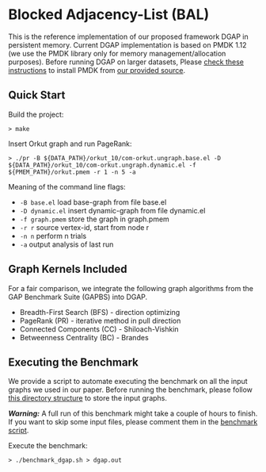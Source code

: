 # Blocked Adjacency-List (BAL)

This is the reference implementation of our proposed framework DGAP in persistent memory.
Current DGAP implementation is based on PMDK 1.12 (we use the PMDK library only for memory management/allocation purposes).
Before running DGAP on larger datasets, Please [check these instructions](https://github.com/DIR-LAB/DGAP/blob/main/README.md#changes-in-pmdk) to install PMDK from [our provided source](https://github.com/DIR-LAB/DGAP/tree/main/pmdk).

## Quick Start

Build the project:

```
> make
```

Insert Orkut graph and run PageRank:

```
> ./pr -B ${DATA_PATH}/orkut_10/com-orkut.ungraph.base.el -D ${DATA_PATH}/orkut_10/com-orkut.ungraph.dynamic.el -f ${PMEM_PATH}/orkut.pmem -r 1 -n 5 -a
```

Meaning of the command line flags:
+ `-B base.el` load base-graph from file base.el
+ `-D dynamic.el` insert dynamic-graph from file dynamic.el
+ `-f graph.pmem` store the graph in graph.pmem
+ `-r r` source vertex-id, start from node r
+ `-n n` perform n trials
+ `-a` output analysis of last run

## Graph Kernels Included
For a fair comparison, we integrate the following graph algorithms from the GAP Benchmark Suite (GAPBS) into DGAP.
+ Breadth-First Search (BFS) - direction optimizing
+ PageRank (PR) - iterative method in pull direction
+ Connected Components (CC) - Shiloach-Vishkin
+ Betweenness Centrality (BC) - Brandes

## Executing the Benchmark

We provide a script to automate executing the benchmark on all the input graphs we used in our paper. Before running the benchmark, please follow [this directory structure](https://github.com/DIR-LAB/DGAP/blob/main/PREPROCESS.md) to store the input graphs.

__*Warning:*__ A full run of this benchmark might take a couple of hours to finish. If you want to skip some input files, please comment them in the [benchmark script](https://github.com/DIR-LAB/DGAP/blob/main/dgap/benchmark_dgap.sh).

Execute the benchmark:
```
> ./benchmark_dgap.sh > dgap.out
```
